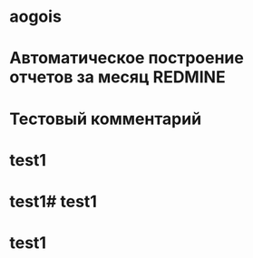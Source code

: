 # aogois
# Автоматическое построение отчетов за месяц REDMINE
# Тестовый комментарий
# test1
# test1# test1
# test1